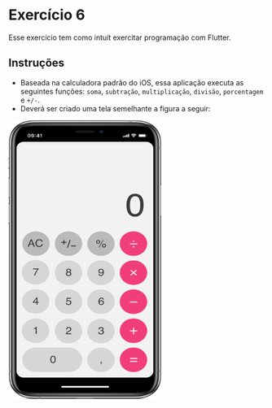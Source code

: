 # Exercício 6

Esse exercício tem como intuít exercitar programação com Flutter.

## Instruções

- Baseada na calculadora padrão do iOS, essa aplicação executa as seguintes funções: `soma`, `subtração`, `multiplicação`, `divisão`, `porcentagem` e `+/-`. 
- Deverá ser criado uma tela semelhante a figura a seguir:
<img src="Calculator.png"  width="300" height="550">

